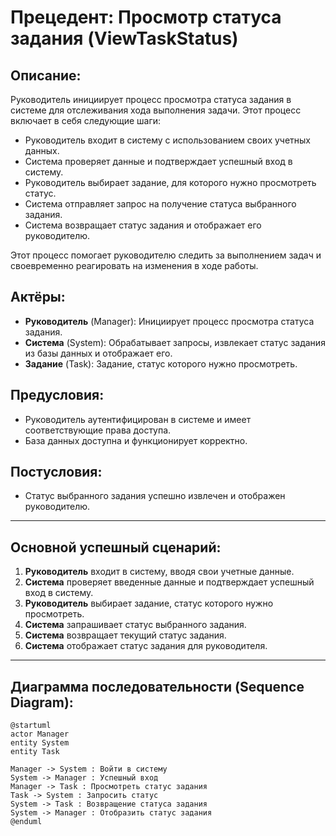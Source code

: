 # Прецедент: **Просмотр статуса задания** (ViewTaskStatus)

## Описание:

Руководитель инициирует процесс просмотра статуса задания в системе для отслеживания хода выполнения задачи. Этот процесс включает в себя следующие шаги:
- Руководитель входит в систему с использованием своих учетных данных.
- Система проверяет данные и подтверждает успешный вход в систему.
- Руководитель выбирает задание, для которого нужно просмотреть статус.
- Система отправляет запрос на получение статуса выбранного задания.
- Система возвращает статус задания и отображает его руководителю.

Этот процесс помогает руководителю следить за выполнением задач и своевременно реагировать на изменения в ходе работы.

## Актёры:
- **Руководитель** (Manager): Инициирует процесс просмотра статуса задания.
- **Система** (System): Обрабатывает запросы, извлекает статус задания из базы данных и отображает его.
- **Задание** (Task): Задание, статус которого нужно просмотреть.

## Предусловия:
- Руководитель аутентифицирован в системе и имеет соответствующие права доступа.
- База данных доступна и функционирует корректно.

## Постусловия:
- Статус выбранного задания успешно извлечен и отображен руководителю.

---

## Основной успешный сценарий:
1. **Руководитель** входит в систему, вводя свои учетные данные.
2. **Система** проверяет введенные данные и подтверждает успешный вход в систему.
3. **Руководитель** выбирает задание, статус которого нужно просмотреть.
4. **Система** запрашивает статус выбранного задания.
5. **Система** возвращает текущий статус задания.
6. **Система** отображает статус задания для руководителя.

---

## Диаграмма последовательности (Sequence Diagram):

```plantuml
@startuml
actor Manager
entity System
entity Task

Manager -> System : Войти в систему
System -> Manager : Успешный вход
Manager -> Task : Просмотреть статус задания
Task -> System : Запросить статус
System -> Task : Возвращение статуса задания
System -> Manager : Отобразить статус задания
@enduml
